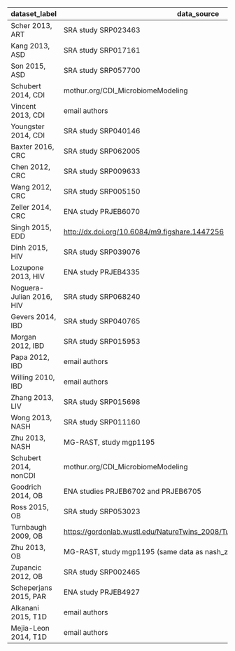 dataset_label | data_source | metadata_source
----------|----------|----------
Scher 2013, ART | SRA study SRP023463 | SRA
Kang 2013, ASD | SRA study SRP017161 | SRA
Son 2015, ASD | SRA study SRP057700 | SRA
Schubert 2014, CDI | mothur.org/CDI_MicrobiomeModeling | mothur.org/CDI_MicrobiomeModeling
Vincent 2013, CDI | email authors | email authors
Youngster 2014, CDI | SRA study SRP040146 | email authors
Baxter 2016, CRC | SRA study SRP062005 | SRA
Chen 2012, CRC | SRA study SRP009633 | SRA sample description
Wang 2012, CRC | SRA study SRP005150 | SRA study description
Zeller 2014, CRC | ENA study PRJEB6070 | Table S1 and S2
Singh 2015, EDD | http://dx.doi.org/10.6084/m9.figshare.1447256 | Additional File 4
Dinh 2015, HIV | SRA study SRP039076 | SRA
Lozupone 2013, HIV | ENA study PRJEB4335 | Qiita study 1700
Noguera-Julian 2016, HIV | SRA study SRP068240 | SRA
Gevers 2014, IBD | SRA study SRP040765 | Table S2
Morgan 2012, IBD | SRA study SRP015953 | http://huttenhower.sph.harvard.edu/ibd2012
Papa 2012, IBD | email authors | email authors
Willing 2010, IBD | email authors | email authors
Zhang 2013, LIV | SRA study SRP015698 | SRA
Wong 2013, NASH | SRA study SRP011160 | SRA
Zhu 2013, NASH | MG-RAST, study mgp1195 | MG-RAST
Schubert 2014, nonCDI | mothur.org/CDI_MicrobiomeModeling | mothur.org/CDI_MicrobiomeModeling
Goodrich 2014, OB | ENA studies PRJEB6702 and PRJEB6705 | ENA
Ross 2015, OB | SRA study SRP053023 | SRA
Turnbaugh 2009, OB | https://gordonlab.wustl.edu/NatureTwins_2008/TurnbaughNature_11_30_08.html | Table S1
Zhu 2013, OB | MG-RAST, study mgp1195 (same data as nash_zhu) | MG-RAST
Zupancic 2012, OB | SRA study SRP002465 | SRA
Scheperjans 2015, PAR | ENA study PRJEB4927 | sample names
Alkanani 2015, T1D | email authors | email authors
Mejia-Leon 2014, T1D | email authors | email authors

